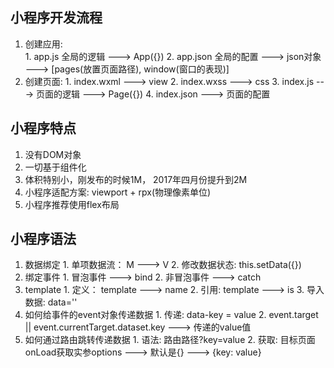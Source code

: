 ## 小程序开发流程
  1. 创建应用:  
    1. app.js 全局的逻辑 ---> App({})
    2. app.json 全局的配置 ---> json对象 ---> [pages(放置页面路径), window(窗口的表现)]
  2. 创建页面:
    1. index.wxml ---> view
    2. index.wxss ---> css
    3. index.js ---> 页面的逻辑 ---> Page({})
    4. index.json ---> 页面的配置
    

## 小程序特点
  1. 没有DOM对象
  2. 一切基于组件化
  3. 体积特别小，刚发布的时候1M， 2017年四月份提升到2M
  4. 小程序适配方案: viewport + rpx(物理像素单位)
  5. 小程序推荐使用flex布局

## 小程序语法
  1. 数据绑定
    1. 单项数据流： M ---> V
    2. 修改数据状态: this.setData({})
  2. 绑定事件
    1. 冒泡事件 ---> bind
    2. 非冒泡事件 ---> catch
  3. template
    1. 定义： template ---> name
    2. 引用: template ---> is
    3. 导入数据: data=''
  4. 如何给事件的event对象传递数据
    1. 传递: data-key = value
    2. event.target || event.currentTarget.dataset.key ---> 传递的value值
  5. 如何通过路由跳转传递数据
    1. 语法: 路由路径?key=value
    2. 获取: 目标页面onLoad获取实参options ---> 默认是{} ---> {key: value}